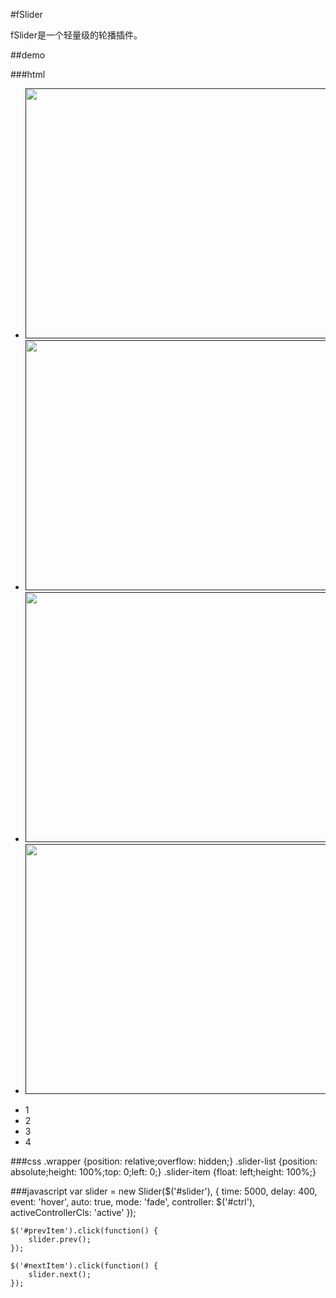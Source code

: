#fSlider

fSlider是一个轻量级的轮播插件。

##demo

###html
	<div id="slider" class="wrapper">
		<ul id="bannerList" class="slider-list clearfix">
			<li class="slider-item">
				<a target="_blank" href="">
					<img src="a.jpg" width="1000" height="400">
				</a>
			</li>
			<li class="slider-item">
				<a target="_blank" href="">
					<img src="b.jpg" width="1000" height="400">
				</a>
			</li>
			<li class="slider-item">
				<a target="_blank" href="">
					<img src="c.jpg" width="1000" height="400">
				</a>
			</li>
			<li class="slider-item">
				<a target="_blank" href="">
					<img src="d.jpg" width="1000" height="400">
				</a>
			</li>
		</ul>
		<ul id="ctrl" class="btn-list">
			<li class="btn-item">1</li>
			<li class="btn-item">2</li>
			<li class="btn-item active">3</li>
			<li class="btn-item">4</li>
		</ul>
	</div>
	<a id="prevItem" class="arrow" href="javascript:;"></a>
	<a id="nextItem" class="arrow" href="javascript:;"></a>

###css
	.wrapper {position: relative;overflow: hidden;}
	.slider-list {position: absolute;height: 100%;top: 0;left: 0;}
	.slider-item {float: left;height: 100%;}

###javascript
	var slider = new Slider($('#slider'), {
		time: 5000,
		delay: 400,
		event: 'hover',
		auto: true,
		mode: 'fade',
		controller: $('#ctrl'),
		activeControllerCls: 'active'
	});

	$('#prevItem').click(function() {
		slider.prev();
	});

	$('#nextItem').click(function() {
		slider.next();
	});


